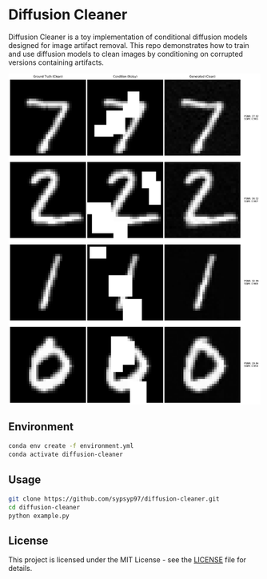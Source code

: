 # Diffusion Cleaner

Diffusion Cleaner is a toy implementation of conditional diffusion models designed for image artifact removal. This repo demonstrates how to train and use diffusion models to clean images by conditioning on corrupted versions containing artifacts.

![Results](restoration_results_4samples.png)

## Environment

```bash
conda env create -f environment.yml
conda activate diffusion-cleaner
```

## Usage

```bash
git clone https://github.com/sypsyp97/diffusion-cleaner.git
cd diffusion-cleaner
python example.py
```

## License

This project is licensed under the MIT License - see the [LICENSE](LICENSE) file for details.
